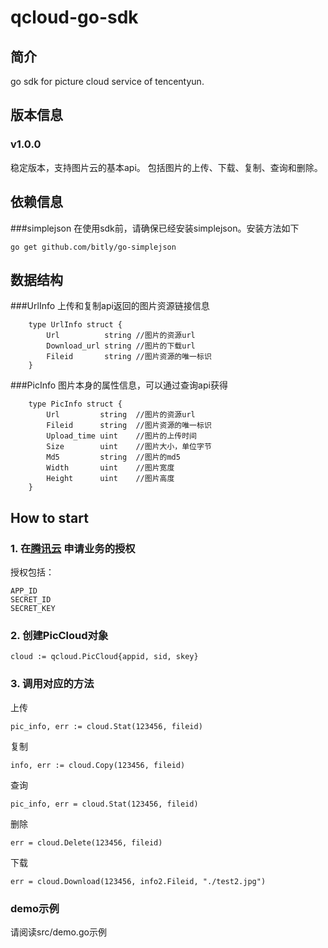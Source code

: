 qcloud-go-sdk
===================================
简介
----------------------------------- 
go sdk for picture cloud service of tencentyun.

版本信息
----------------------------------- 
### v1.0.0
稳定版本，支持图片云的基本api。
包括图片的上传、下载、复制、查询和删除。

依赖信息
----------------------------------- 
###simplejson
在使用sdk前，请确保已经安装simplejson。安装方法如下
		
	go get github.com/bitly/go-simplejson

数据结构
----------------------------------- 
###UrlInfo
上传和复制api返回的图片资源链接信息
		
		type UrlInfo struct {
			Url          string	//图片的资源url
			Download_url string	//图片的下载url
			Fileid       string	//图片资源的唯一标识
		}

###PicInfo
图片本身的属性信息，可以通过查询api获得
		
		type PicInfo struct {
			Url         string	//图片的资源url
			Fileid      string	//图片资源的唯一标识
			Upload_time uint	//图片的上传时间
			Size        uint	//图片大小，单位字节
			Md5         string	//图片的md5
			Width       uint	//图片宽度
			Height      uint	//图片高度
		}

How to start
----------------------------------- 
### 1. 在[腾讯云](http://app.qcloud.com) 申请业务的授权
授权包括：
		
	APP_ID 
	SECRET_ID
	SECRET_KEY

### 2. 创建PicCloud对象
		
	cloud := qcloud.PicCloud{appid, sid, skey}

### 3. 调用对应的方法
上传
		
	pic_info, err := cloud.Stat(123456, fileid)
复制
		
	info, err := cloud.Copy(123456, fileid)
查询
		
	pic_info, err = cloud.Stat(123456, fileid)
删除
		
	err = cloud.Delete(123456, fileid)
下载
		
	err = cloud.Download(123456, info2.Fileid, "./test2.jpg")

### demo示例
请阅读src/demo.go示例
	
